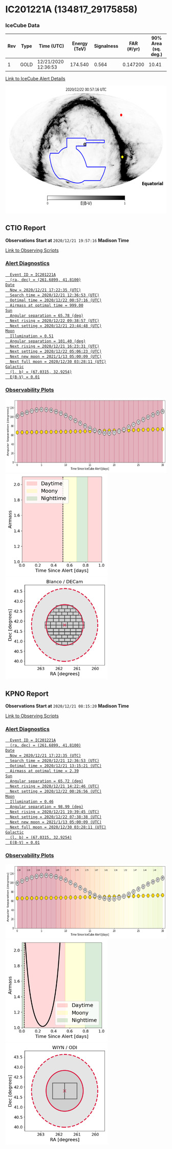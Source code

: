 # IC201221A (134817_29175858)

### IceCube Data

| Rev | Type | Time (UTC) | Energy (TeV) | Signalness | FAR (#/yr) | 90% Area (sq. deg.) |
| --- | --- | --- | --- | --- | --- | --- |
| 1 | GOLD | 12/21/2020  12:36:53 | 174.540 | 0.564 | 0.147200 | 10.41 |

<a href="https://gcn.gsfc.nasa.gov/gcn/notices_amon_g_b/134817_29175858.amon" target="_blank">Link to IceCube Alert Details</a>

<a href="https://rmorgan10.github.io/AlertMonitoring/IC201221A_1/CTIO_skymap.png" target="_blank">
  <img src="CTIO_skymap.png" alt="CTIO Skymap" style="width:700px;height:400px;">
</a>


## CTIO Report

**Observations Start at**  `2020/12/21 19:57:16`  **Madison Time**

<a href="https://github.com/rmorgan10/AlertMonitoring/blob/main/IC201221A_1/CTIO.json" target="_blank">Link to Observing Scripts

### Alert Diagnostics

```Event
  Event ID = IC201221A
  (ra, dec) = (261.6899, 41.8100)
Date
  Now = 2020/12/21 17:22:35 (UTC)
  Search time = 2020/12/21 12:36:53 (UTC)
  Optimal time = 2020/12/22 00:57:16 (UTC)
  Airmass at optimal time = 999.00
Sun
  Angular separation = 65.78 (deg)
  Next rising = 2020/12/22 09:38:57 (UTC)
  Next setting = 2020/12/21 23:44:48 (UTC)
Moon
  Illumination = 0.51
  Angular separation = 101.40 (deg)
  Next rising = 2020/12/21 16:23:31 (UTC)
  Next setting = 2020/12/22 05:06:23 (UTC)
  Next new moon = 2021/1/13 05:00:09 (UTC)
  Next full moon = 2020/12/30 03:28:11 (UTC)
Galactic
  (l, b) = (67.0315, 32.9254)
  E(B-V) = 0.01
```
### Observability Plots

<a href="https://rmorgan10.github.io/AlertMonitoring/IC201221A_1/CTIO_forecast.png" target="_blank">
  <img src="CTIO_forecast.png" alt="CTIO Forecast" style="width:700px;height:233px;">
</a>

<a href="https://rmorgan10.github.io/AlertMonitoring/IC201221A_1/CTIO_airmass.png" target="_blank">
  <img src="CTIO_airmass.png" alt="CTIO Airmass" style="width:320px;height:320px;">
</a>
<a href="https://rmorgan10.github.io/AlertMonitoring/IC201221A_1/CTIO_fov.png" target="_blank">
  <img src="CTIO_fov.png" alt="CTIO FoV" style="width:320px;height:320px;">
</a>


## KPNO Report

**Observations Start at**  `2020/12/21 08:15:20`  **Madison Time**

<a href="https://github.com/rmorgan10/AlertMonitoring/blob/main/IC201221A_1/KPNO.json" target="_blank">Link to Observing Scripts

### Alert Diagnostics

```Event
  Event ID = IC201221A
  (ra, dec) = (261.6899, 41.8100)
Date
  Now = 2020/12/21 17:22:35 (UTC)
  Search time = 2020/12/21 12:36:53 (UTC)
  Optimal time = 2020/12/21 13:15:21 (UTC)
  Airmass at optimal time = 2.39
Sun
  Angular separation = 65.72 (deg)
  Next rising = 2020/12/21 14:22:46 (UTC)
  Next setting = 2020/12/22 00:26:56 (UTC)
Moon
  Illumination = 0.46
  Angular separation = 98.99 (deg)
  Next rising = 2020/12/21 19:39:45 (UTC)
  Next setting = 2020/12/22 07:38:38 (UTC)
  Next new moon = 2021/1/13 05:00:09 (UTC)
  Next full moon = 2020/12/30 03:28:11 (UTC)
Galactic
  (l, b) = (67.0315, 32.9254)
  E(B-V) = 0.01
```
### Observability Plots

<a href="https://rmorgan10.github.io/AlertMonitoring/IC201221A_1/KPNO_forecast.png" target="_blank">
  <img src="KPNO_forecast.png" alt="KPNO Forecast" style="width:700px;height:233px;">
</a>

<a href="https://rmorgan10.github.io/AlertMonitoring/IC201221A_1/KPNO_airmass.png" target="_blank">
  <img src="KPNO_airmass.png" alt="KPNO Airmass" style="width:320px;height:320px;">
</a>
<a href="https://rmorgan10.github.io/AlertMonitoring/IC201221A_1/KPNO_fov.png" target="_blank">
  <img src="KPNO_fov.png" alt="KPNO FoV" style="width:320px;height:320px;">
</a>

